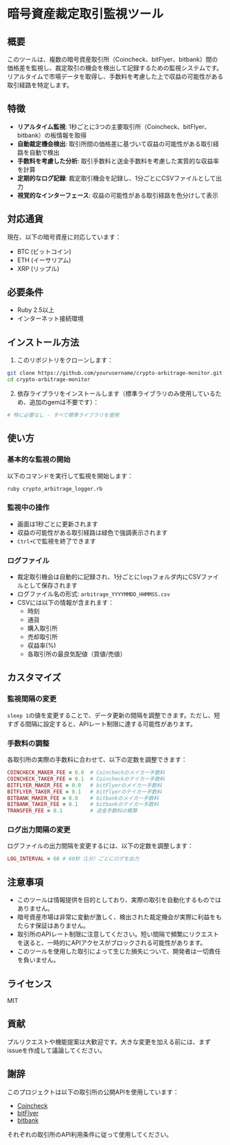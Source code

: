 # 暗号資産裁定取引監視ツール

## 概要

このツールは、複数の暗号資産取引所（Coincheck、bitFlyer、bitbank）間の価格差を監視し、裁定取引の機会を検出して記録するための監視システムです。リアルタイムで市場データを取得し、手数料を考慮した上で収益の可能性がある取引経路を特定します。

## 特徴

- **リアルタイム監視**: 1秒ごとに3つの主要取引所（Coincheck、bitFlyer、bitbank）の板情報を取得
- **自動裁定機会検出**: 取引所間の価格差に基づいて収益の可能性がある取引経路を自動で検出
- **手数料を考慮した分析**: 取引手数料と送金手数料を考慮した実質的な収益率を計算
- **定期的なログ記録**: 裁定取引機会を記録し、1分ごとにCSVファイルとして出力
- **視覚的なインターフェース**: 収益の可能性がある取引経路を色分けして表示

## 対応通貨

現在、以下の暗号資産に対応しています：

- BTC (ビットコイン)
- ETH (イーサリアム)
- XRP (リップル)

## 必要条件

- Ruby 2.5以上
- インターネット接続環境

## インストール方法

1. このリポジトリをクローンします：

```bash
git clone https://github.com/yourusername/crypto-arbitrage-monitor.git
cd crypto-arbitrage-monitor
```

2. 依存ライブラリをインストールします（標準ライブラリのみ使用しているため、追加のgemは不要です）：

```bash
# 特に必要なし - すべて標準ライブラリを使用
```

## 使い方

### 基本的な監視の開始

以下のコマンドを実行して監視を開始します：

```bash
ruby crypto_arbitrage_logger.rb
```

### 監視中の操作

- 画面は1秒ごとに更新されます
- 収益の可能性がある取引経路は緑色で強調表示されます
- `Ctrl+C`で監視を終了できます

### ログファイル

- 裁定取引機会は自動的に記録され、1分ごとに`logs`フォルダ内にCSVファイルとして保存されます
- ログファイル名の形式: `arbitrage_YYYYMMDD_HHMMSS.csv`
- CSVには以下の情報が含まれます：
  - 時刻
  - 通貨
  - 購入取引所
  - 売却取引所
  - 収益率(%)
  - 各取引所の最良気配値（買値/売値）

## カスタマイズ

### 監視間隔の変更

`sleep 1`の値を変更することで、データ更新の間隔を調整できます。ただし、短すぎる間隔に設定すると、APIレート制限に達する可能性があります。

### 手数料の調整

各取引所の実際の手数料に合わせて、以下の定数を調整できます：

```ruby
COINCHECK_MAKER_FEE = 0.0  # Coincheckのメイカー手数料
COINCHECK_TAKER_FEE = 0.1  # Coincheckのテイカー手数料
BITFLYER_MAKER_FEE = 0.0   # bitFlyerのメイカー手数料
BITFLYER_TAKER_FEE = 0.1   # bitFlyerのテイカー手数料
BITBANK_MAKER_FEE = 0.0    # bitbankのメイカー手数料
BITBANK_TAKER_FEE = 0.1    # bitbankのテイカー手数料
TRANSFER_FEE = 0.1         # 送金手数料の概算
```

### ログ出力間隔の変更

ログファイルの出力間隔を変更するには、以下の定数を調整します：

```ruby
LOG_INTERVAL = 60 # 60秒（1分）ごとにログを出力
```

## 注意事項

- このツールは情報提供を目的としており、実際の取引を自動化するものではありません。
- 暗号資産市場は非常に変動が激しく、検出された裁定機会が実際に利益をもたらす保証はありません。
- 取引所のAPIレート制限に注意してください。短い間隔で頻繁にリクエストを送ると、一時的にAPIアクセスがブロックされる可能性があります。
- このツールを使用した取引によって生じた損失について、開発者は一切責任を負いません。

## ライセンス

MIT

## 貢献

プルリクエストや機能提案は大歓迎です。大きな変更を加える前には、まずissueを作成して議論してください。

## 謝辞

このプロジェクトは以下の取引所の公開APIを使用しています：
- [Coincheck](https://coincheck.com/ja/documents/exchange/api)
- [bitFlyer](https://lightning.bitflyer.com/docs)
- [bitbank](https://github.com/bitbankinc/bitbank-api-docs)

それぞれの取引所のAPI利用条件に従って使用してください。
